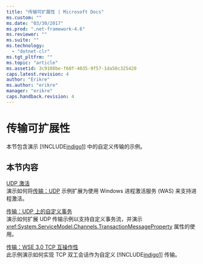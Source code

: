 ```yaml
---
title: "传输可扩展性 | Microsoft Docs"
ms.custom: ""
ms.date: "03/30/2017"
ms.prod: ".net-framework-4.6"
ms.reviewer: ""
ms.suite: ""
ms.technology: 
  - "dotnet-clr"
ms.tgt_pltfrm: ""
ms.topic: "article"
ms.assetid: 3c9108be-f60f-4035-9f57-1da58c325420
caps.latest.revision: 4
author: "Erikre"
ms.author: "erikre"
manager: "erikre"
caps.handback.revision: 4
---
```

# 传输可扩展性
本节包含演示 [!INCLUDE[indigo1](../../../../includes/indigo1-md.md)] 中的自定义传输的示例。  
  
## 本节内容  
 [UDP 激活](../../../../docs/framework/wcf/samples/udp-activation.md)  
 演示如何将[传输：UDP](../../../../docs/framework/wcf/samples/transport-udp.md) 示例扩展为使用 Windows 进程激活服务 \(WAS\) 来支持进程激活。  
  
 [传输：UDP 上的自定义事务](../../../../docs/framework/wcf/samples/transport-custom-transactions-over-udp-sample.md)  
 演示如何扩展 UDP 传输示例以支持自定义事务流，并演示 <xref:System.ServiceModel.Channels.TransactionMessageProperty> 属性的使用。  
  
 [传输：WSE 3.0 TCP 互操作性](../../../../docs/framework/wcf/samples/transport-wse-3-0-tcp-interoperability.md)  
 此示例演示如何实现 TCP 双工会话作为自定义 [!INCLUDE[indigo1](../../../../includes/indigo1-md.md)] 传输。